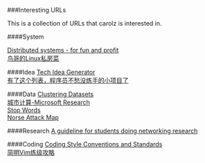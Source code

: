 ###Interesting URLs

This is a collection of URLs that carolz is interested in.

####System

[Distributed systems - for fun and profit](http://book.mixu.net/distsys/)  
[鸟哥的Linux私房菜](http://vbird.dic.ksu.edu.tw/)  

####Idea
[Tech Idea Generator](http://bwasti.com/techideas)  
[有了这个列表，程序员不愁没练手的小项目了](http://blog.jobbole.com/49762/)  

####Data
[Clustering Datasets](http://cs.joensuu.fi/sipu/datasets/)  
[城市计算-Microsoft Research](http://research.microsoft.com/apps/mobile/showpage.aspx?page=/en-US/projects/urbancomputing/cn.aspx)  
[Stop Words](https://github.com/6/stopwords)  
[Norse Attack Map](http://map.norsecorp.com/)

####Research
[A guideline for students doing networking research](http://cs.nju.edu.cn/lwz/swim/guide.html)

####Coding
[Coding Style Conventions and Standards](https://github.com/SalGnt/cscs)  
[简明Vim练级攻略](http://coolshell.cn/articles/5426.html)  
